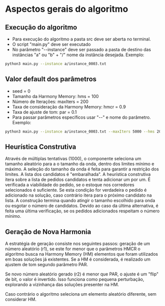 # Aspectos gerais do algoritmo

## Execução do algoritmo 

+ Para execução do algoritmo a pasta src deve ser aberta no terminal. 
+ O script "main.py" deve ser executado
+ No parâmetro "--instance" deve ser passado a pasta de destino das instâncias "a" ou "b" + "/" nome da instância desejada. Exemplo:

```bash
python3 main.py --instance a/instance_0003.txt
```

## Valor default dos parâmetros

+ seed = 0
+ Tamanho da Harmony Memory: hms = 100
+ Número de Iterações: maxIters = 200
+ Taxa de consideração da Harmony Memory: hmcr = 0.9
+ Taxa de ajuste de tom: par = 0.1
+ Para passar parâmetros específicos usar "--" e nome do parâmetro. Exemplo:

```bash
python3 main.py --instance a/instance_0003.txt --maxIters 5000 --hms 200 --hmcr 0.7 --par 0.3
```
## Heurística Construtiva

Através de múltiplas tentativas (1000), o componente seleciona um tamanho aleatório para a o tamanho da onda, dentro dos limites mínimo e máximo. A seleção do tamanho da onda é feita para garantir a restrição dos limites. A lista dos candidatos é "embaralhada". A heurística construtiva itera sobre a lista de pedidos candidatos e tenta adicionar um por um. É verificada a viabilidade do pedido, se o estoque nos corredores selecionados é suficiente. Se esta condição for verdadeira o pedido é adicionado na solução, caso contrário itera para o próximo candidato na lista. A construção termina quando atingir o tamanho escolhido para onda ou esgotar o número de candidatos. Devido ao caso da última alternativa, é feita uma última verificação, se os pedidos adicionados respeitam o número mínimo. 

## Geração de Nova Harmonia 

A estratégia de geração consiste nos seguintes passos: geração de um número aleatório (r1), se este for menor que o parâmetros HMCR o algoritmo busca na Harmony Memory (HM) elementos que foram utilizados em boas soluções já existentes. Se a HM é considerada, é realizado um ajustem de tom segundo parâmetro PAR.

Se novo número aleatório gerado (r2) é menor que PAR, o ajuste é um "flip" de bit, o valor é invertido. Isso funciona como pequena perturbação, explorando a vizinhança das soluções presenter na HM. 

Caso contrário o algoritmo seleciona um elemento aleatório diferente, sem considerar HM. 



